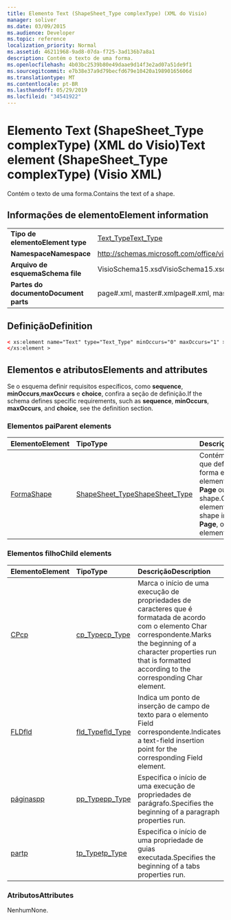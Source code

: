 ```yaml
---
title: Elemento Text (ShapeSheet_Type complexType) (XML do Visio)
manager: soliver
ms.date: 03/09/2015
ms.audience: Developer
ms.topic: reference
localization_priority: Normal
ms.assetid: 46211968-9ad8-07da-f725-3ad136b7a8a1
description: Contém o texto de uma forma.
ms.openlocfilehash: 4b03bc2539b80e49daae9d14f3e2ad07a51de9f1
ms.sourcegitcommit: e7b38e37a9d79becfd679e10420a19890165606d
ms.translationtype: MT
ms.contentlocale: pt-BR
ms.lasthandoff: 05/29/2019
ms.locfileid: "34541922"
---
```

# <a name="text-element-shapesheettype-complextype-visio-xml"></a><span data-ttu-id="fea7a-103">Elemento Text (ShapeSheet_Type complexType) (XML do Visio)</span><span class="sxs-lookup"><span data-stu-id="fea7a-103">Text element (ShapeSheet_Type complexType) (Visio XML)</span></span>

<span data-ttu-id="fea7a-104">Contém o texto de uma forma.</span><span class="sxs-lookup"><span data-stu-id="fea7a-104">Contains the text of a shape.</span></span>
  
## <a name="element-information"></a><span data-ttu-id="fea7a-105">Informações de elemento</span><span class="sxs-lookup"><span data-stu-id="fea7a-105">Element information</span></span>

|||
|:-----|:-----|
|<span data-ttu-id="fea7a-106">**Tipo de elemento**</span><span class="sxs-lookup"><span data-stu-id="fea7a-106">**Element type**</span></span> <br/> |[<span data-ttu-id="fea7a-107">Text_Type</span><span class="sxs-lookup"><span data-stu-id="fea7a-107">Text_Type</span></span>](text_type-complextypevisio-xml.md) <br/> |
|<span data-ttu-id="fea7a-108">**Namespace**</span><span class="sxs-lookup"><span data-stu-id="fea7a-108">**Namespace**</span></span> <br/> |http://schemas.microsoft.com/office/visio/2012/main  <br/> |
|<span data-ttu-id="fea7a-109">**Arquivo de esquema**</span><span class="sxs-lookup"><span data-stu-id="fea7a-109">**Schema file**</span></span> <br/> |<span data-ttu-id="fea7a-110">VisioSchema15.xsd</span><span class="sxs-lookup"><span data-stu-id="fea7a-110">VisioSchema15.xsd</span></span>  <br/> |
|<span data-ttu-id="fea7a-111">**Partes do documento**</span><span class="sxs-lookup"><span data-stu-id="fea7a-111">**Document parts**</span></span> <br/> |<span data-ttu-id="fea7a-112">page#.xml, master#.xml</span><span class="sxs-lookup"><span data-stu-id="fea7a-112">page#.xml, master#.xml</span></span>  <br/> |
   
## <a name="definition"></a><span data-ttu-id="fea7a-113">Definição</span><span class="sxs-lookup"><span data-stu-id="fea7a-113">Definition</span></span>

```XML
< xs:element name="Text" type="Text_Type" minOccurs="0" maxOccurs="1" >
</xs:element >
```

## <a name="elements-and-attributes"></a><span data-ttu-id="fea7a-114">Elementos e atributos</span><span class="sxs-lookup"><span data-stu-id="fea7a-114">Elements and attributes</span></span>

<span data-ttu-id="fea7a-115">Se o esquema definir requisitos específicos, como **sequence**, **minOccurs**,**maxOccurs** e **choice**, confira a seção de definição.</span><span class="sxs-lookup"><span data-stu-id="fea7a-115">If the schema defines specific requirements, such as **sequence**, **minOccurs**, **maxOccurs**, and **choice**, see the definition section.</span></span> 
  
### <a name="parent-elements"></a><span data-ttu-id="fea7a-116">Elementos pai</span><span class="sxs-lookup"><span data-stu-id="fea7a-116">Parent elements</span></span>

|<span data-ttu-id="fea7a-117">**Elemento**</span><span class="sxs-lookup"><span data-stu-id="fea7a-117">**Element**</span></span>|<span data-ttu-id="fea7a-118">**Tipo**</span><span class="sxs-lookup"><span data-stu-id="fea7a-118">**Type**</span></span>|<span data-ttu-id="fea7a-119">**Descrição**</span><span class="sxs-lookup"><span data-stu-id="fea7a-119">**Description**</span></span>|
|:-----|:-----|:-----|
|[<span data-ttu-id="fea7a-120">Forma</span><span class="sxs-lookup"><span data-stu-id="fea7a-120">Shape</span></span>](shape-element-shapes_type-complextypevisio-xml.md) <br/> |[<span data-ttu-id="fea7a-121">ShapeSheet_Type</span><span class="sxs-lookup"><span data-stu-id="fea7a-121">ShapeSheet_Type</span></span>](shapesheet_type-complextypevisio-xml.md) <br/> |<span data-ttu-id="fea7a-122">Contém elementos que definem uma forma em um elemento **Master**, **Page** ou group shape.</span><span class="sxs-lookup"><span data-stu-id="fea7a-122">Contains elements that define a shape in a **Master**, **Page**, or group shape element.</span></span>  <br/> |
   
### <a name="child-elements"></a><span data-ttu-id="fea7a-123">Elementos filho</span><span class="sxs-lookup"><span data-stu-id="fea7a-123">Child elements</span></span>

|<span data-ttu-id="fea7a-124">**Elemento**</span><span class="sxs-lookup"><span data-stu-id="fea7a-124">**Element**</span></span>|<span data-ttu-id="fea7a-125">**Tipo**</span><span class="sxs-lookup"><span data-stu-id="fea7a-125">**Type**</span></span>|<span data-ttu-id="fea7a-126">**Descrição**</span><span class="sxs-lookup"><span data-stu-id="fea7a-126">**Description**</span></span>|
|:-----|:-----|:-----|
|[<span data-ttu-id="fea7a-127">CP</span><span class="sxs-lookup"><span data-stu-id="fea7a-127">cp</span></span>](cp-element-text_type-complextypevisio-xml.md) <br/> |[<span data-ttu-id="fea7a-128">cp_Type</span><span class="sxs-lookup"><span data-stu-id="fea7a-128">cp_Type</span></span>](cp_type-complextypevisio-xml.md) <br/> |<span data-ttu-id="fea7a-129">Marca o início de uma execução de propriedades de caracteres que é formatada de acordo com o elemento Char correspondente.</span><span class="sxs-lookup"><span data-stu-id="fea7a-129">Marks the beginning of a character properties run that is formatted according to the corresponding Char element.</span></span>  <br/> |
|[<span data-ttu-id="fea7a-130">FLD</span><span class="sxs-lookup"><span data-stu-id="fea7a-130">fld</span></span>](fld-element-text_type-complextypevisio-xml.md) <br/> |[<span data-ttu-id="fea7a-131">fld_Type</span><span class="sxs-lookup"><span data-stu-id="fea7a-131">fld_Type</span></span>](fld_type-complextypevisio-xml.md) <br/> |<span data-ttu-id="fea7a-132">Indica um ponto de inserção de campo de texto para o elemento Field correspondente.</span><span class="sxs-lookup"><span data-stu-id="fea7a-132">Indicates a text-field insertion point for the corresponding Field element.</span></span>  <br/> |
|[<span data-ttu-id="fea7a-133">páginas</span><span class="sxs-lookup"><span data-stu-id="fea7a-133">pp</span></span>](pp-element-text_type-complextypevisio-xml.md) <br/> |[<span data-ttu-id="fea7a-134">pp_Type</span><span class="sxs-lookup"><span data-stu-id="fea7a-134">pp_Type</span></span>](pp_type-complextypevisio-xml.md) <br/> |<span data-ttu-id="fea7a-135">Especifica o início de uma execução de propriedades de parágrafo.</span><span class="sxs-lookup"><span data-stu-id="fea7a-135">Specifies the beginning of a paragraph properties run.</span></span>  <br/> |
|[<span data-ttu-id="fea7a-136">par</span><span class="sxs-lookup"><span data-stu-id="fea7a-136">tp</span></span>](tp-element-text_type-complextypevisio-xml.md) <br/> |[<span data-ttu-id="fea7a-137">tp_Type</span><span class="sxs-lookup"><span data-stu-id="fea7a-137">tp_Type</span></span>](tp_type-complextypevisio-xml.md) <br/> |<span data-ttu-id="fea7a-138">Especifica o início de uma propriedade de guias executada.</span><span class="sxs-lookup"><span data-stu-id="fea7a-138">Specifies the beginning of a tabs properties run.</span></span>  <br/> |
   
### <a name="attributes"></a><span data-ttu-id="fea7a-139">Atributos</span><span class="sxs-lookup"><span data-stu-id="fea7a-139">Attributes</span></span>

<span data-ttu-id="fea7a-140">Nenhum</span><span class="sxs-lookup"><span data-stu-id="fea7a-140">None.</span></span>
  

